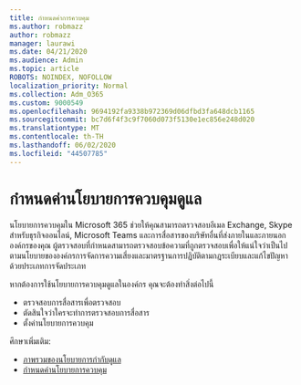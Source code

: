 ```yaml
---
title: กําหนดค่าการควบคุม
ms.author: robmazz
author: robmazz
manager: laurawi
ms.date: 04/21/2020
ms.audience: Admin
ms.topic: article
ROBOTS: NOINDEX, NOFOLLOW
localization_priority: Normal
ms.collection: Adm_O365
ms.custom: 9000549
ms.openlocfilehash: 9694192fa9338b972369d06dfbd3fa648dcb1165
ms.sourcegitcommit: bc7d6f4f3c9f7060d073f5130e1ec856e248d020
ms.translationtype: MT
ms.contentlocale: th-TH
ms.lasthandoff: 06/02/2020
ms.locfileid: "44507785"
---
```

# <a name="configure-supervision-policies"></a>กําหนดค่านโยบายการควบคุมดูแล

นโยบายการควบคุมใน Microsoft 365 ช่วยให้คุณสามารถตรวจสอบอีเมล Exchange, Skype สําหรับธุรกิจออนไลน์, Microsoft Teams และการสื่อสารของบริษัทอื่นที่ส่งภายในและภายนอกองค์กรของคุณ ผู้ตรวจสอบที่กําหนดสามารถตรวจสอบข้อความที่ถูกตรวจสอบเพื่อให้แน่ใจว่าเป็นไปตามนโยบายขององค์กรการจัดการความเสี่ยงและมาตรฐานการปฏิบัติตามกฎระเบียบและแก้ไขปัญหาด้วยประเภทการจัดประเภท

หากต้องการใช้นโยบายการควบคุมดูแลในองค์กร คุณจะต้องทําสิ่งต่อไปนี้

- ตรวจสอบการสื่อสารเพื่อตรวจสอบ
- ตัดสินใจว่าใครจะทําการตรวจสอบการสื่อสาร
- ตั้งค่านโยบายการควบคุม

ศึกษาเพิ่มเติม:

- [ภาพรวมของนโยบายการกํากับดูแล](https://docs.microsoft.com/microsoft-365/compliance/supervision-policies)
- [กําหนดค่านโยบายการควบคุม](https://docs.microsoft.com/microsoft-365/compliance/configure-supervision-policies)

